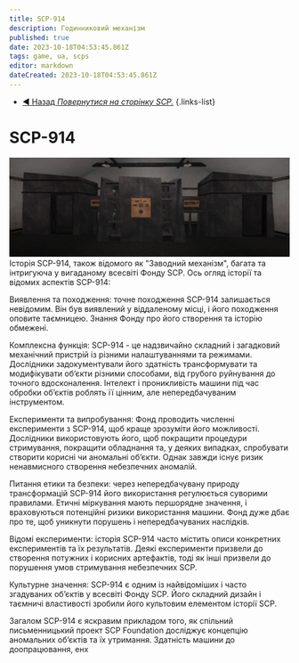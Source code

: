 ```yaml
---
title: SCP-914
description: Годинниковий механізм
published: true
date: 2023-10-18T04:53:45.861Z
tags: game, ua, scps
editor: markdown
dateCreated: 2023-10-18T04:53:45.861Z
---
```


- [:arrow_backward: Назад *Повернутися на сторінку SCP.*](/uk/game/scps#scps)
{.links-list}
# SCP-914
![scp-914-better.webp](/images/roles/scp-914-better.webp)Історія SCP-914, також відомого як "Заводний механізм", багата та інтригуюча у вигаданому всесвіті Фонду SCP. Ось огляд історії та відомих аспектів SCP-914:

Виявлення та походження: точне походження SCP-914 залишається невідомим. Він був виявлений у віддаленому місці, і його походження оповите таємницею. Знання Фонду про його створення та історію обмежені.

Комплексна функція: SCP-914 - це надзвичайно складний і загадковий механічний пристрій із різними налаштуваннями та режимами. Дослідники задокументували його здатність трансформувати та модифікувати об’єкти різними способами, від грубого руйнування до точного вдосконалення. Інтелект і проникливість машини під час обробки об’єктів роблять її цінним, але непередбачуваним інструментом.

Експерименти та випробування: Фонд проводить численні експерименти з SCP-914, щоб краще зрозуміти його можливості. Дослідники використовують його, щоб покращити процедури стримування, покращити обладнання та, у деяких випадках, спробувати створити корисні чи аномальні об’єкти. Однак завжди існує ризик ненавмисного створення небезпечних аномалій.

Питання етики та безпеки: через непередбачувану природу трансформацій SCP-914 його використання регулюється суворими правилами. Етичні міркування мають першорядне значення, і враховуються потенційні ризики використання машини. Фонд дуже дбає про те, щоб уникнути порушень і непередбачуваних наслідків.

Відомі експерименти: історія SCP-914 часто містить описи конкретних експериментів та їх результатів. Деякі експерименти призвели до створення потужних і корисних артефактів, тоді як інші призвели до порушення умов стримування небезпечних SCP.

Культурне значення: SCP-914 є одним із найвідоміших і часто згадуваних об’єктів у всесвіті Фонду SCP. Його складний дизайн і таємничі властивості зробили його культовим елементом історії SCP.

Загалом SCP-914 є яскравим прикладом того, як спільний письменницький проект SCP Foundation досліджує концепцію аномальних об’єктів та їх утримання. Здатність машини до доопрацювання, енх